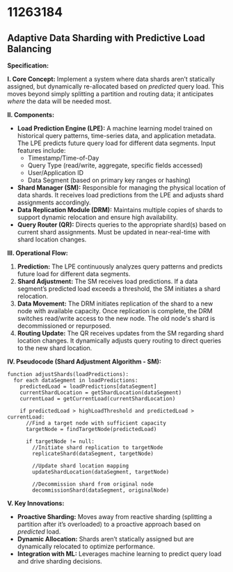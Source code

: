 # 11263184

## Adaptive Data Sharding with Predictive Load Balancing

**Specification:**

**I. Core Concept:** Implement a system where data shards aren’t statically assigned, but dynamically re-allocated based on *predicted* query load. This moves beyond simply splitting a partition and routing data; it anticipates *where* the data will be needed most.

**II. Components:**

*   **Load Prediction Engine (LPE):** A machine learning model trained on historical query patterns, time-series data, and application metadata.  The LPE predicts future query load for different data segments. Input features include:
    *   Timestamp/Time-of-Day
    *   Query Type (read/write, aggregate, specific fields accessed)
    *   User/Application ID
    *   Data Segment (based on primary key ranges or hashing)
*   **Shard Manager (SM):** Responsible for managing the physical location of data shards.  It receives load predictions from the LPE and adjusts shard assignments accordingly.
*   **Data Replication Module (DRM):** Maintains multiple copies of shards to support dynamic relocation and ensure high availability.
*   **Query Router (QR):** Directs queries to the appropriate shard(s) based on current shard assignments.  Must be updated in near-real-time with shard location changes.

**III. Operational Flow:**

1.  **Prediction:** The LPE continuously analyzes query patterns and predicts future load for different data segments.
2.  **Shard Adjustment:** The SM receives load predictions. If a data segment’s predicted load exceeds a threshold, the SM initiates a shard relocation.
3.  **Data Movement:** The DRM initiates replication of the shard to a new node with available capacity.  Once replication is complete, the DRM switches read/write access to the new node.  The old node's shard is decommissioned or repurposed.
4.  **Routing Update:** The QR receives updates from the SM regarding shard location changes.  It dynamically adjusts query routing to direct queries to the new shard location.

**IV. Pseudocode (Shard Adjustment Algorithm - SM):**

```pseudocode
function adjustShards(loadPredictions):
  for each dataSegment in loadPredictions:
    predictedLoad = loadPredictions[dataSegment]
    currentShardLocation = getShardLocation(dataSegment)
    currentLoad = getCurrentLoad(currentShardLocation)

    if predictedLoad > highLoadThreshold and predictedLoad > currentLoad:
      //Find a target node with sufficient capacity
      targetNode = findTargetNode(predictedLoad)

      if targetNode != null:
        //Initiate shard replication to targetNode
        replicateShard(dataSegment, targetNode)

        //Update shard location mapping
        updateShardLocation(dataSegment, targetNode)

        //Decommission shard from original node
        decommissionShard(dataSegment, originalNode)
```

**V.  Key Innovations:**

*   **Proactive Sharding:** Moves away from reactive sharding (splitting a partition after it’s overloaded) to a proactive approach based on *predicted* load.
*   **Dynamic Allocation:**  Shards aren’t statically assigned but are dynamically relocated to optimize performance.
*   **Integration with ML:** Leverages machine learning to predict query load and drive sharding decisions.
